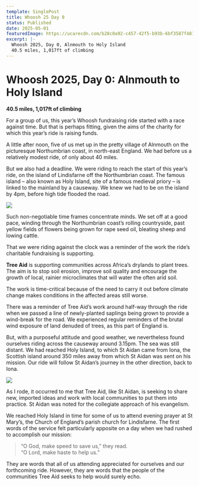 ```yaml
---
template: SinglePost
title: Whoosh 25 Day 0
status: Published
date: 2025-05-01
featuredImage: https://ucarecdn.com/b28c0a92-c457-42f5-b93b-6bf3587f4812/-/crop/1600x764/0,191/-/preview/
excerpt: |-
  Whoosh 2025, Day 0, Alnmouth to Holy Island
  40.5 miles, 1,017ft of climbing
---
```

# Whoosh 2025, Day 0: Alnmouth to Holy Island

**40.5 miles, 1,017ft of climbing**

For a group of us, this year’s Whoosh fundraising ride started with a race against time. But that is perhaps fitting, given the aims of the charity for which this year’s ride is raising funds.

A little after noon, five of us met up in the pretty village of Alnmouth on the picturesque Northumbrian coast, in north-east England. We had before us a relatively modest ride, of only about 40 miles.

But we also had a deadline. We were riding to reach the start of this year’s ride, on the island of Lindisfarne off the Northumbrian coast. The famous island – also known as Holy Island, site of a famous medieval priory – is linked to the mainland by a causeway. We knew we had to be on the island by 4pm, before high tide flooded the road.

![](https://ucarecdn.com/53ac7aed-b5a9-43cc-be6b-63e173e9aa8f/)

Such non-negotiable time frames concentrate minds. We set off at a good pace, winding through the Northumbrian coast’s rolling countryside, past yellow fields of flowers being grown for rape seed oil, bleating sheep and lowing cattle.

That we were riding against the clock was a reminder of the work the ride’s charitable fundraising is supporting.

**Tree Aid** is supporting communities across Africa’s drylands to plant trees. The aim is to stop soil erosion, improve soil quality and encourage the growth of local, rainier microclimates that will water the often arid soil.

The work is time-critical because of the need to carry it out before climate change makes conditions in the affected areas still worse.

There was a reminder of Tree Aid’s work around half-way through the ride when we passed a line of newly-planted saplings being grown to provide a wind-break for the road. We experienced regular reminders of the brutal wind exposure of land denuded of trees, as this part of England is.

But, with a purposeful attitude and good weather, we nevertheless found ourselves riding across the causeway around 3.15pm. The sea was still distant. We had reached Holy Island, to which St Aidan came from Iona, the Scottish island around 350 miles away from which St Aidan was sent on his mission. Our ride will follow St Aidan’s journey in the other direction, back to Iona.

![](https://ucarecdn.com/2c1404e7-eaeb-4f73-b745-3ec2268b928a/-/crop/1941x769/8,428/-/preview/)

As I rode, it occurred to me that Tree Aid, like St Aidan, is seeking to share new, imported ideas and work with local communities to put them into practice. St Aidan was noted for the collegiate approach of his evangelism.

We reached Holy Island in time for some of us to attend evening prayer at St Mary’s, the Church of England’s parish church for Lindisfarne. The first words of the service felt particularly apposite on a day when we had rushed to accomplish our mission:

> “O God, make speed to save us,” they read.\
> “O Lord, make haste to help us.”

They are words that all of us attending appreciated for ourselves and our forthcoming ride. However, they are words that the people of the communities Tree Aid seeks to help would surely echo.